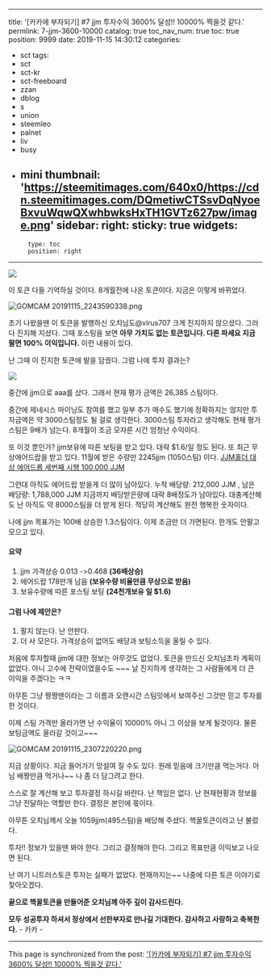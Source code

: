
---
title: '[카카에 부자되기] #7 jjm 투자수익 3600% 달성!!  10000% 찍을것 같다.'
permlink: 7-jjm-3600-10000
catalog: true
toc_nav_num: true
toc: true
position: 9999
date: 2019-11-15 14:30:12
categories:
- sct
tags:
- sct
- sct-kr
- sct-freeboard
- zzan
- dblog
- s
- union
- steemleo
- palnet
- liv
- busy
- mini
thumbnail: 'https://steemitimages.com/640x0/https://cdn.steemitimages.com/DQmetiwCTSsvDqNyoeBxvuWqwQXwhbwksHxTH1GVTz627pw/image.png'
sidebar:
    right:
        sticky: true
widgets:
    -
        type: toc
        position: right
---


![](https://steemitimages.com/640x0/https://cdn.steemitimages.com/DQmetiwCTSsvDqNyoeBxvuWqwQXwhbwksHxTH1GVTz627pw/image.png)

이 토큰 다들 기억하실 것이다.  8개월전에 나온 토큰이다. 
지금은 이렇게 바뀌었다. 

![GOMCAM 20191115_2243590338.png](https://cdn.steemitimages.com/DQmXoDtEXcpc5Gx4rWPw7VgXZoYbPVLoceGxWDKvBp6eiU4/GOMCAM%2020191115_2243590338.png)

초기 나왔을땐 이 토큰을 발행하신 오치님도@virus707 크게 
진지하지 않으셨다. 그러다 진지해 지셨다. 
그때 포스팅을 보면 **아무 가치도 없는 토큰입니다.
다른 파세요 지금 팔면 100% 이익입니다.** 이런 내용이 있다. 

난 그때 이 진지한 토큰에 발을 담궜다. 
그럼 나에 투자 결과는?  

![](https://cdn.steemitimages.com/DQmbW4xmot2pfk5cN5HGhCZaGRqhwXEwB6mKYEMNv1GfxDA/image.png)

중간에 jjm으로  aaa를 샀다.  그래서 현재 평가 금액은 26,385 스팀이다. 

중간에 제네시스 마이닝도 참여를 했고 일부 추가 매수도 했기에 
정확하지는 않지만 투자금액은 약 3000스팀정도 될 걸로 생각한다. 
3000스팀 투자라고 생각해도 현재 평가스팀은 9배가 넘는다. 
8개월이 조금 모자른 시간 엄청난 수익이다. 

또 이것 뿐인가? jjm보유에 따른 보팅을 받고 있다. 
대략  $1.6/일 정도 된다. 
또 최근 무상에어드랍을  받고 있다. 
11월에 받은 수량만 2245jjm (1050스팀) 이다. 
[JJM홀더 대상 에어드롭 세번째 시행 100,000 JJM](https://www.steemcoinpan.com/jjm/@virus707/jjm-100-000-jjm)

그런대 아직도 에어드랍 받을게 더 많이 남아있다. 
누적 배당량: 212,000 JJM  , 남은 배당량: 1,788,000 JJM
지금까지 배당받은량에 대략 8배정도가 남아있다. 
대충계산해도 난 아직도 약 8000스팀을 더 받게 된다. 
적당히 계산해도 완전 행복한 숫자이다. 

나에 jjm 목표가는 100배 상승한 1.3스팀이다. 
이제 조금만 더 가면된다.  한개도 안팔고 모으고 있다.

#### 요약
1.  jjm 가격상승 0.013 ->0.468 **(36배상승)**
2. 에어드랍 178만개 남음 **(보유수량 비율만큼 무상으로 받음)**
3. 보유수량에 따른 포스팅 보팅 **(24천개보유 일 $1.6)**


#### 그럼 나에 제안은?
1. 팔지 않는다. 난 안판다.
2. 더 사 모은다. 가격상승이  없어도 배당과 
보팅소득을 올릴 수 있다.


처음에 투자할때 jjm에 대한 정보는 아무것도 없었다.
토큰을 만드신 오치님조차 계획이 없었다. 
아니 고수에 전략이였을수도 ~~~ 날 진지하게 생각하는
그 사람들에게 더 큰 이익을 주겠다는 ㅋㅋ

아무튼 그냥 짱짱맨이라는 그 이름과 오랜시간 스팀잇에서
보여주신 그것만  믿고 투자를 한 것이다. 

이제 스팀 가격만 올라가면 난 수익율이 10000% 아니 그 이상을
보게 될것이다. 물론 보팅금액도 올라갈 것이고~~~

![GOMCAM 20191115_2307220220.png](https://cdn.steemitimages.com/DQmUfCYwRMa2R1VBQ3jPy97wiURmgGTqTN6GsisU1ZEuEnU/GOMCAM%2020191115_2307220220.png)

지금 상황이다. 지금 들어가기 망설여 질 수도 있다.
원래 믿음에 크기만큼 먹는거다. 아님 배짱만큼 먹거나~~
나 좀 더 담그려고 한다. 

스스로 잘 계산해 보고 투자결정 하시길 바란다. 
난 책임은 없다.  난 현재현황과 정보를 그냥 전달하는
역할만 한다. 결정은 본인에 몫이다. 

아무튼 오치님께서 오늘 1059jjm(495스팀)을 배당해 주셨다.
핵꿀토큰이라고 난 불렀다. 

투자!! 정보가 있을땐 봐야 한다.
그리고 결정해야 한다. 그리고 목표만큼 이익보고 나오면 된다.

난 여기 니트러스토큰 투자는 실패가 없었다.  현재까지는~~
나중에 다른 토큰 이야기로  찿아오겠다. 

**끝으로 핵꿀토큰을 만들어준 오치님께 아주 깊이 감사드린다.**

**모두 성공투자 하셔서 정상에서 선한부자로 만나길 기대한다.
감사하고 사랑하고 축복한다.** - 카카 -

- - -

This page is synchronized from the post: ['[카카에 부자되기] #7 jjm 투자수익 3600% 달성!!  10000% 찍을것 같다.'](https://steemit.com/@kibumh/7-jjm-3600-10000)
